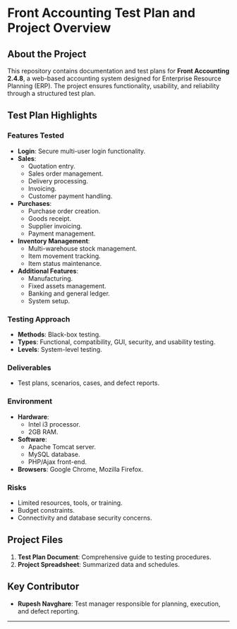 # Front Accounting Test Plan and Project Overview

## About the Project
This repository contains documentation and test plans for **Front Accounting 2.4.8**, a web-based accounting system designed for Enterprise Resource Planning (ERP). The project ensures functionality, usability, and reliability through a structured test plan.

## Test Plan Highlights

### Features Tested
- **Login**: Secure multi-user login functionality.
- **Sales**:
  - Quotation entry.
  - Sales order management.
  - Delivery processing.
  - Invoicing.
  - Customer payment handling.
- **Purchases**:
  - Purchase order creation.
  - Goods receipt.
  - Supplier invoicing.
  - Payment management.
- **Inventory Management**:
  - Multi-warehouse stock management.
  - Item movement tracking.
  - Item status maintenance.
- **Additional Features**:
  - Manufacturing.
  - Fixed assets management.
  - Banking and general ledger.
  - System setup.

### Testing Approach
- **Methods**: Black-box testing.
- **Types**: Functional, compatibility, GUI, security, and usability testing.
- **Levels**: System-level testing.

### Deliverables
- Test plans, scenarios, cases, and defect reports.

### Environment
- **Hardware**:
  - Intel i3 processor.
  - 2GB RAM.
- **Software**:
  - Apache Tomcat server.
  - MySQL database.
  - PHP/Ajax front-end.
- **Browsers**: Google Chrome, Mozilla Firefox.

### Risks
- Limited resources, tools, or training.
- Budget constraints.
- Connectivity and database security concerns.

## Project Files
1. **Test Plan Document**: Comprehensive guide to testing procedures.
2. **Project Spreadsheet**: Summarized data and schedules.

## Key Contributor
- **Rupesh Navghare**: Test manager responsible for planning, execution, and defect reporting.

---

